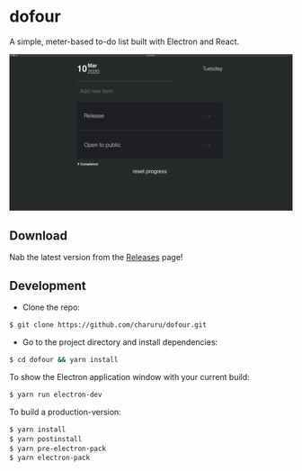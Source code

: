 # dofour

A simple, meter-based to-do list built with Electron and React.

![dofour](assets/dofourscreen.png)

## Download

Nab the latest version from the [Releases](https://github.com/charuru/dofour/releases) page!

## Development

- Clone the repo:

```bash
$ git clone https://github.com/charuru/dofour.git
```

- Go to the project directory and install dependencies:

```bash
$ cd dofour && yarn install
```

To show the Electron application window with your current build:

```bash
$ yarn run electron-dev
```

To build a production-version:

```bash
$ yarn install
$ yarn postinstall
$ yarn pre-electron-pack
$ yarn electron-pack
```

